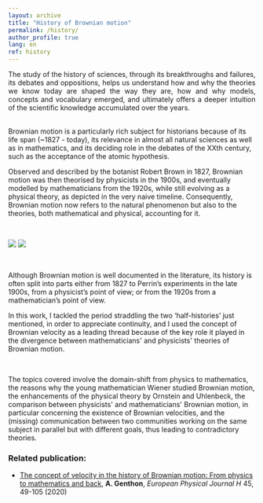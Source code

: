 ```yaml
---
layout: archive
title: "History of Brownian motion"
permalink: /history/
author_profile: true
lang: en
ref: history
---
```


<p style="text-align:justify;">
The study of the history of sciences, through its breakthroughs and failures, its debates and oppositions, helps us understand how and why the theories we know today are shaped the way they are, how and why models, concepts and vocabulary emerged, and 
ultimately offers a deeper intuition of the scientific knowledge accumulated over the years. <br>

<br>

Brownian motion is a particularly rich subject for historians because of its life span (~1827 - today), its relevance in almost all natural sciences as well as in mathematics, and its deciding role in the debates of the XXth century, such as the acceptance of the atomic hypothesis. <br>

Observed and described by the botanist Robert Brown in 1827, Brownian motion was then theorised by physicists in the 1900s, and eventually modelled by mathematicians from the 1920s, while still evolving as a physical theory, as depicted in the very naive timeline. Consequently, Brownian motion now refers to the natural phenomenon but also to the theories, both mathematical and physical, accounting for it. <br>
</p>

<br>

<p>
  <img  src="{{"/images/chronology.svg"}}" class="dark--hidden flex-width">
  <img  src="{{"/images/chronology_dark.svg"}}" class="light--hidden flex-width" >
</p>

<br>

<p style="text-align:justify;">

Although Brownian motion is well documented in the literature, its history is often split into parts either from 1827 to Perrin’s experiments in the late 1900s, from a physicist’s point of view; or from the 1920s from a mathematician’s point of view. 

In this work, I tackled the period straddling the two ‘half-histories’ just mentioned, in order to appreciate continuity, and I used the concept of Brownian velocity as a leading thread because of the key role it played in the divergence between mathematicians' and physicists' theories of Brownian motion. <br>

<br> 

The topics covered involve the domain-shift from physics to mathematics, the reasons why the young mathematician Wiener studied Brownian motion, the enhancements of the physical theory by Ornstein and Uhlenbeck, the comparison between physicists' and mathematicians' Brownian motion, in particular concerning the existence of Brownian velocities, and the (missing) communication between two communities working on the same subject in parallel but with different goals, thus leading to contradictory theories. 

</p>


<h3> Related publication: </h3>

  <ul style="list-style-type:disc;">

   <li>
<a href="https://link.springer.com/article/10.1140/epjh/e2020-10009-8">The concept of velocity in the history of Brownian motion: From physics to mathematics and back</a>,
<b>A. Genthon</b>, <i>European Physical Journal H</i> 45, 49-105 (2020)
   </li>
  
  </ul>

